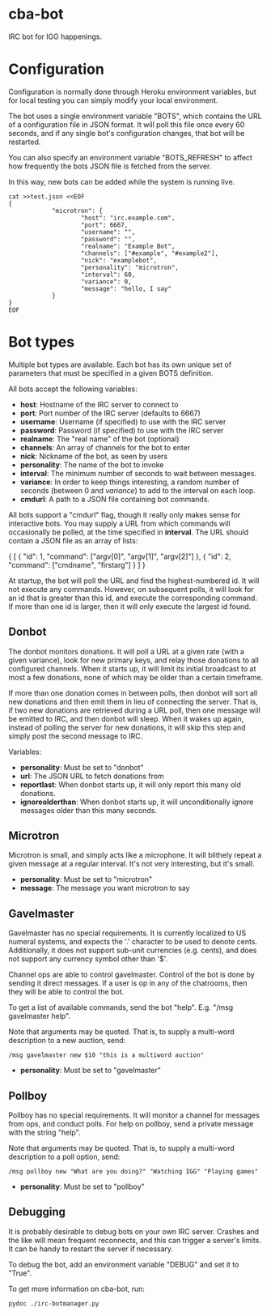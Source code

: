 cba-bot
=======

IRC bot for IGG happenings.


Configuration
=============

Configuration is normally done through Heroku environment variables, but
for local testing you can simply modify your local environment.

The bot uses a single environment variable "BOTS", which contains the URL
of a configuration file in JSON format.  It will poll this file once every
60 seconds, and if any single bot's configuration changes, that bot will be
restarted.

You can also specify an environment variable "BOTS_REFRESH" to affect
how frequently the bots JSON file is fetched from the server.

In this way, new bots can be added while the system is running live.

    cat >>test.json <<EOF
    {
                "microtron": {
                        "host": "irc.example.com",
                        "port": 6667,
                        "username": "",
                        "password": "",
                        "realname": "Example Bot",
                        "channels": ["#example", "#example2"],
                        "nick": "examplebot",
                        "personality": "microtron",
                        "interval": 60,
                        "variance": 0,
                        "message": "hello, I say"
                }
    }
    EOF

Bot types
=========

Multiple bot types are available.  Each bot has its own unique set of
parameters that must be specified in a given BOTS definition.

All bots accept the following variables:

* **host**: Hostname of the IRC server to connect to
* **port**: Port number of the IRC server (defaults to 6667)
* **username**: Username (if specified) to use with the IRC server
* **password**: Password (if specified) to use with the IRC server
* **realname**: The "real name" of the bot (optional)
* **channels**: An array of channels for the bot to enter
* **nick**: Nickname of the bot, as seen by users
* **personality**: The name of the bot to invoke
* **interval**: The minimum number of seconds to wait between messages.
* **variance**: In order to keep things interesting, a random number of
seconds (between 0 and *variance*) to add to the interval on each loop.
* **cmdurl**: A path to a JSON file containing bot commands.

All bots support a "cmdurl" flag, though it really only makes sense for
interactive bots.  You may supply a URL from which commands will occasionally be
polled, at the time specified in **interval**.  The URL should contain a JSON
file as an array of lists:

{
    [
        {
            "id": 1,
            "command": ["argv[0]", "argv[1]", "argv[2]"]
        },
        {
            "id": 2,
            "command": ["cmdname", "firstarg"]
        }
    ]
}

At startup, the bot will poll the URL and find the highest-numbered id.  It will
not execute any commands.  However, on subsequent polls, it will look for an id
that is greater than this id, and execute the corresponding command.  If more
than one id is larger, then it will only execute the largest id found.


Donbot
------

The donbot monitors donations.  It will poll a URL at a given rate (with a
given variance), look for new primary keys, and relay those donations to
all configured channels.  When it starts up, it will limit its initial
broadcast to at most a few donations, none of which may be older than a
certain timeframe.

If more than one donation comes in between polls, then donbot will sort all
new donations and then emit them in lieu of connecting the server.  That
is, if two new donations are retrieved during a URL poll, then one message
will be emitted to IRC, and then donbot will sleep.  When it wakes up
again, instead of polling the server for new donations, it will skip this
step and simply post the second message to IRC.

Variables:

* **personality**: Must be set to "donbot"
* **url**: The JSON URL to fetch donations from
* **reportlast**: When donbot starts up, it will only report this many
old donations.
* **ignoreolderthan**: When donbot starts up, it will unconditionally
ignore messages older than this many seconds.

Microtron
---------

Microtron is small, and simply acts like a microphone.  It will blithely
repeat a given message at a regular interval.  It's not very interesting,
but it's small.

* **personality**: Must be set to "microtron"
* **message**: The message you want microtron to say

Gavelmaster
-----------

Gavelmaster has no special requirements.  It is currently localized to US
numeral systems, and expects the '.' character to be used to denote cents.
Additionally, it does not support sub-unit currencies (e.g. cents), and does
not support any currency symbol other than '$'.

Channel ops are able to control gavelmaster.  Control of the bot is done by
sending it direct messages.  If a user is op in any of the chatrooms, then
they will be able to control the bot.

To get a list of available commands, send the bot "help".  E.g. "/msg
gavelmaster help".

Note that arguments may be quoted.  That is, to supply a multi-word
description to a new auction, send:

    /msg gavelmaster new $10 "this is a multiword auction"

* **personality**: Must be set to "gavelmaster"

Pollboy
-----------

Pollboy has no special requirements.  It will monitor a channel for messages
from ops, and conduct polls.  For help on pollboy, send a private message with
the string "help".

Note that arguments may be quoted.  That is, to supply a multi-word
description to a poll option, send:

    /msg pollboy new "What are you doing?" "Watching IGG" "Playing games"

* **personality**: Must be set to "pollboy"

Debugging
---------

It is probably desirable to debug bots on your own IRC server.  Crashes and
the like will mean frequent reconnects, and this can trigger a server's
limits.  It can be handy to restart the server if necessary.

To debug the bot, add an environment variable "DEBUG" and set it to "True".

To get more information on cba-bot, run:

    pydoc ./irc-botmanager.py
